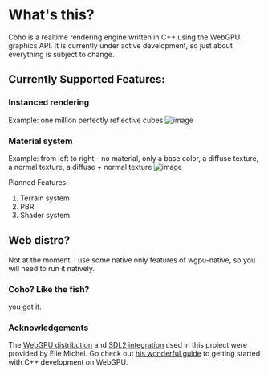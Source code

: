 # What's this?
Coho is a realtime rendering engine written in C++ using the WebGPU graphics API. It is currently under active development, so just about everything is subject to change.

## Currently Supported Features:
### Instanced rendering
Example: one million perfectly reflective cubes
![image](https://github.com/brandonsweezer/coho-engine/assets/23364714/1946e92b-bf2c-48c9-873a-daaa54857931)

### Material system
Example: from left to right - no material, only a base color, a diffuse texture, a normal texture, a diffuse + normal texture
![image](https://github.com/brandonsweezer/coho-engine/assets/23364714/459c3c2f-e744-4337-a204-811b608f25e0)


Planned Features:
1. Terrain system
2. PBR
3. Shader system


## Web distro?
Not at the moment. I use some native only features of wgpu-native, so you will need to run it natively. 

### Coho? Like the fish? 
you got it.

### Acknowledgements
The [WebGPU distribution](https://github.com/eliemichel/WebGPU-distribution) and [SDL2 integration](https://github.com/eliemichel/sdl2webgpu) used in this project were provided by Elie Michel. Go check out [his wonderful guide](https://github.com/eliemichel/LearnWebGPU) to getting started with C++ development on WebGPU.
